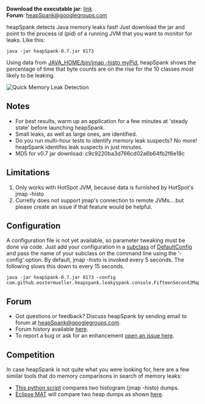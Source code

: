 **Download the executable jar**: [link](https://github.com/eostermueller/heapSpank/releases/download/v0.7/heapSpank-0.7.jar)  
**Forum**: [heapSpank@googlegroups.com](mailto:heapSpank@googlegroups.com)

heapSpank detects Java memory leaks fast!  Just download the jar and point to the process id (pid) of a running JVM that you want to monitor for leaks.  Like this:

    java -jar heapSpank-0.7.jar 8173

Using data from [JAVA_HOME/bin/jmap -histo myPid](https://docs.oracle.com/javase/8/docs/technotes/guides/troubleshoot/tooldescr014.html#BABJIIHH), heapSpank shows the percentage of time that byte counts are on the rise for the 10 classes most likely to be leaking.

![Quick Memory Leak Detection](https://cloud.githubusercontent.com/assets/175773/21078075/63990eb2-bf27-11e6-8b5e-5de636302fa6.png)



## Notes
* For best results, warm up an application for a few minutes at 'steady state' before launching heapSpank.
* Small leaks, as well as large ones, are identified.
* Do you run multi-hour tests to identify memory leak suspects?  No more!  heapSpank identifes leak suspects in just minutes.
* MD5 for v0.7 jar download: c9c9220ba3d766cd02a6b64fb2f6e18c

## Limitations
1. Only works with HotSpot JVM, because data is furnished by HotSpot's jmap -histo <myPid>
2. Curretly does not support jmap's connection to remote JVMs....but please create an issue if that feature would be helpful.

## Configuration
A configuration file is not yet available, so parameter tweaking must be done via code.  Just add your configuration in a [subclass](https://github.com/eostermueller/heapSpank/blob/master/src/main/java/com/github/eostermueller/heapspank/leakyspank/console/FifteenSecondJMapHistoInterval.java) of [DefaultConfig](https://github.com/eostermueller/heapSpank/blob/master/src/main/java/com/github/eostermueller/heapspank/leakyspank/console/DefaultConfig.java) and pass the name of your subclass on the command line using the '-config' option.  By default, jmap -histo is invoked every 5 seconds.  The following slows this down to every 15 seconds.

    java -jar heapSpank-0.7.jar 8173 -config com.github.eostermueller.heapspank.leakyspank.console.FifteenSecondJMapHistoInterval

## Forum
* Got questions or feedback?  Discuss heapSpank by sending email to forum at heapSpank@googlegroups.com.  
* Forum history available [here](https://groups.google.com/forum/#!forum/heapspank).
* To report a bug or ask for an enhancement [open an issue here](https://github.com/eostermueller/heapSpank/issues). 

## Competition
In case heapSpank is not quite what you were looking for, here are a few similar tools that do memory comparisons in search of memory leaks:
* [This python script](http://alexpunnen.blogspot.com/2015/06/long-running-java-process-resource.html) compares two histogram (jmap -histo) dumps.
* [Eclipse MAT](https://wiki.eclipse.org/MemoryAnalyzer) will compare two heap dumps as shown [here](https://www.ibm.com/developerworks/community/blogs/kevgrig/entry/how_to_use_the_memory_analyzer_tool_mat_to_compare_heapdumps_and_system_dumps20?lang=en).

